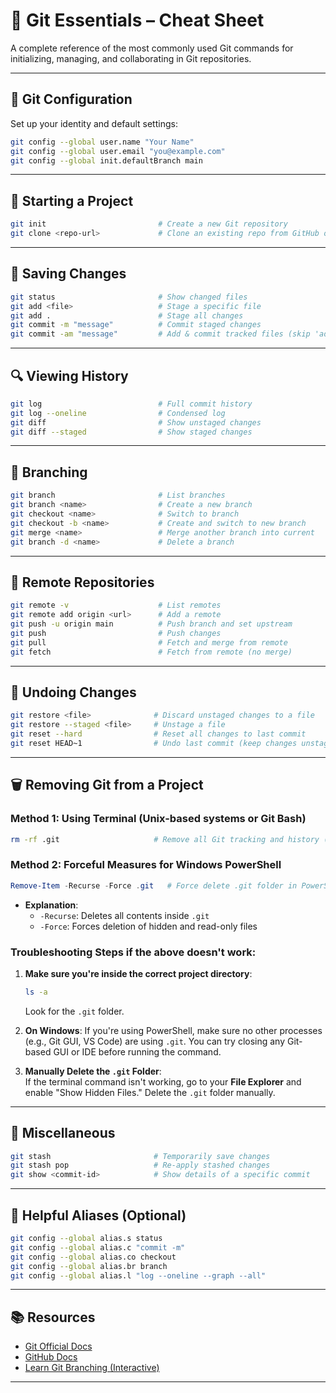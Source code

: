 
# 🧰 Git Essentials – Cheat Sheet

A complete reference of the most commonly used Git commands for initializing, managing, and collaborating in Git repositories.

---

## 🔧 Git Configuration

Set up your identity and default settings:

```bash
git config --global user.name "Your Name"
git config --global user.email "you@example.com"
git config --global init.defaultBranch main
```

---

## 📁 Starting a Project

```bash
git init                         # Create a new Git repository
git clone <repo-url>             # Clone an existing repo from GitHub or other
```

---

## 💾 Saving Changes

```bash
git status                       # Show changed files
git add <file>                   # Stage a specific file
git add .                        # Stage all changes
git commit -m "message"          # Commit staged changes
git commit -am "message"         # Add & commit tracked files (skip 'add')
```

---

## 🔍 Viewing History

```bash
git log                          # Full commit history
git log --oneline                # Condensed log
git diff                         # Show unstaged changes
git diff --staged                # Show staged changes
```

---

## 🌿 Branching

```bash
git branch                       # List branches
git branch <name>                # Create a new branch
git checkout <name>              # Switch to branch
git checkout -b <name>           # Create and switch to new branch
git merge <name>                 # Merge another branch into current
git branch -d <name>             # Delete a branch
```

---

## 🔄 Remote Repositories

```bash
git remote -v                    # List remotes
git remote add origin <url>      # Add a remote
git push -u origin main          # Push branch and set upstream
git push                         # Push changes
git pull                         # Fetch and merge from remote
git fetch                        # Fetch from remote (no merge)
```

---

## 🧹 Undoing Changes

```bash
git restore <file>              # Discard unstaged changes to a file
git restore --staged <file>     # Unstage a file
git reset --hard                # Reset all changes to last commit
git reset HEAD~1                # Undo last commit (keep changes unstaged)
```

---

## 🗑️ **Removing Git from a Project**

### **Method 1: Using Terminal (Unix-based systems or Git Bash)**

```bash
rm -rf .git                     # Remove all Git tracking and history (for Unix systems or Git Bash)
```

### **Method 2: Forceful Measures for Windows PowerShell**

```powershell
Remove-Item -Recurse -Force .git   # Force delete .git folder in PowerShell (Windows)
```

- **Explanation**:
    - `-Recurse`: Deletes all contents inside `.git`
    - `-Force`: Forces deletion of hidden and read-only files

### **Troubleshooting Steps if the above doesn't work:**

1. **Make sure you're inside the correct project directory**:
    ```bash
    ls -a
    ```
    Look for the `.git` folder.

2. **On Windows**: If you're using PowerShell, make sure no other processes (e.g., Git GUI, VS Code) are using `.git`. You can try closing any Git-based GUI or IDE before running the command.

3. **Manually Delete the `.git` Folder**:  
    If the terminal command isn't working, go to your **File Explorer** and enable "Show Hidden Files." Delete the `.git` folder manually.

---

## 📌 Miscellaneous

```bash
git stash                       # Temporarily save changes
git stash pop                   # Re-apply stashed changes
git show <commit-id>            # Show details of a specific commit
```

---

## 🧰 Helpful Aliases (Optional)

```bash
git config --global alias.s status
git config --global alias.c "commit -m"
git config --global alias.co checkout
git config --global alias.br branch
git config --global alias.l "log --oneline --graph --all"
```

---

## 📚 Resources

- [Git Official Docs](https://git-scm.com/doc)
- [GitHub Docs](https://docs.github.com/)
- [Learn Git Branching (Interactive)](https://learngitbranching.js.org/)

---
